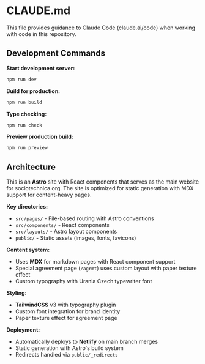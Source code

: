 # CLAUDE.md

This file provides guidance to Claude Code (claude.ai/code) when working with code in this repository.

## Development Commands

**Start development server:**
```bash
npm run dev
```

**Build for production:**
```bash
npm run build
```

**Type checking:**
```bash
npm run check
```

**Preview production build:**
```bash
npm run preview
```

## Architecture

This is an **Astro** site with React components that serves as the main website for sociotechnica.org. The site is optimized for static generation with MDX support for content-heavy pages.

**Key directories:**
- `src/pages/` - File-based routing with Astro conventions
- `src/components/` - React components
- `src/layouts/` - Astro layout components
- `public/` - Static assets (images, fonts, favicons)

**Content system:**
- Uses **MDX** for markdown pages with React component support
- Special agreement page (`/agrmt`) uses custom layout with paper texture effect
- Custom typography with Urania Czech typewriter font

**Styling:**
- **TailwindCSS** v3 with typography plugin
- Custom font integration for brand identity
- Paper texture effect for agreement page

**Deployment:**
- Automatically deploys to **Netlify** on main branch merges
- Static generation with Astro's build system
- Redirects handled via `public/_redirects`